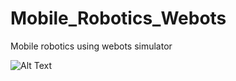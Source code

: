 # Mobile_Robotics_Webots
Mobile robotics using webots simulator<p>
![Alt Text](https://media.giphy.com/media/vFKqnCdLPNOKc/giphy.gif)

